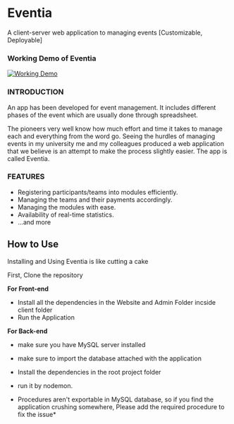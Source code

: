 # Eventia

A client-server web application to managing events [Customizable, Deployable]

### Working Demo of Eventia

[![Working Demo](https://i.imgur.com/ocjioIC.png)](https://www.youtube.com/watch?v=XEgyIisjkbA)

### INTRODUCTION

An app has been developed for event management. It includes different phases of the event which are usually done through spreadsheet.

The pioneers very well know how much effort and time it takes to manage each and everything from the word go. Seeing the hurdles of managing events in my university me and my colleagues produced a web application that we believe is an attempt to make the process slightly easier. The app is called Eventia.

### FEATURES

- Registering participants/teams into modules efficiently.
- Managing the teams and their payments accordingly.
- Managing the modules with ease.
- Availability of real-time statistics.
- ...and more

## How to Use

Installing and Using Eventia is like cutting a cake

First, Clone the repository

**For Front-end**

- Install all the dependencies in the Website and Admin Folder incside client folder
- Run the Application

**For Back-end**

- make sure you have MySQL server installed
- make sure to import the database attached with the application
- Install the dependencies in the root project folder
- run it by nodemon.

- Procedures aren't exportable in MySQL database, so if you find the application crushing somewhere, Please add the required procedure to fix the issue\*
